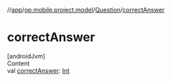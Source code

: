 //[app](../../../index.md)/[op.mobile.project.model](../index.md)/[Question](index.md)/[correctAnswer](correct-answer.md)



# correctAnswer  
[androidJvm]  
Content  
val [correctAnswer](correct-answer.md): [Int](https://kotlinlang.org/api/latest/jvm/stdlib/kotlin/-int/index.html)  



